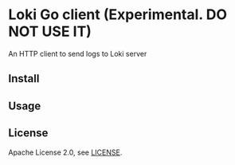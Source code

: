 # Loki Go client (Experimental. DO NOT USE IT)

An HTTP client to send logs to Loki server

## Install

## Usage

## License

Apache License 2.0, see [LICENSE](LICENSE).
